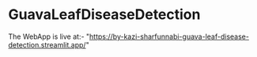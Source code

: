 # GuavaLeafDiseaseDetection

The WebApp is live at:- "https://by-kazi-sharfunnabi-guava-leaf-disease-detection.streamlit.app/"
